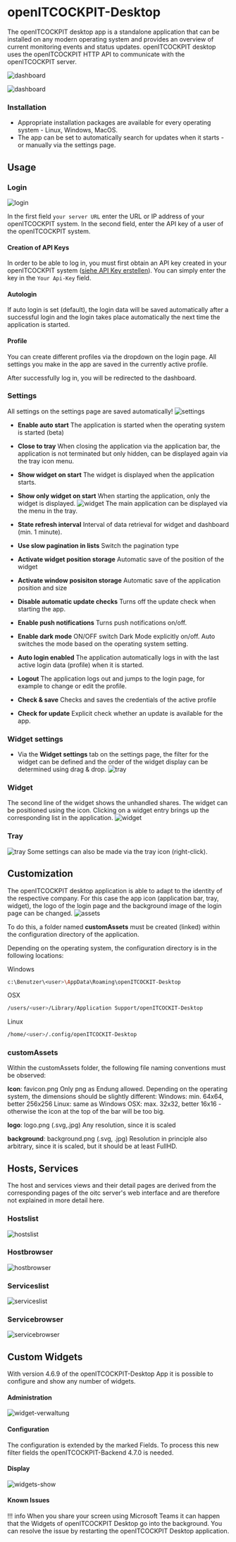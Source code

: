 # openITCOCKPIT-Desktop
The openITCOCKPIT desktop app is a standalone application that can be installed on any modern operating system and provides an overview of current monitoring events and status updates. openITCOCKPIT desktop uses the openITCOCKPIT HTTP API to communicate with the openITCOCKPIT server.

![dashboard](../images/oitc-desktop/desktop-ligt.png)

![dashboard](../images/oitc-desktop/desktop-dark.png)

### Installation
* Appropriate installation packages are available for every operating system - Linux, Windows, MacOS.
* The app can be set to automatically search for updates when it starts - or manually via the settings page.

## Usage

### Login

![login](../images/oitc-desktop/login.png)

In the first field `your server URL` enter the URL or IP address of your openITCOCKPIT system.
In the second field, enter the API key of a user of the openITCOCKPIT system.

#### Creation of API Keys
In order to be able to log in, you must first obtain an API key created in your openITCOCKPIT system ([siehe API Key erstellen](../../development/api/#api-keys)). You can simply enter the key in the `Your Api-Key` field.

#### Autologin
If auto login is set (default), the login data will be saved automatically after a successful login and the login takes place automatically the next time the application is started.

#### Profile
You can create different profiles via the dropdown on the login page.
All settings you make in the app are saved in the currently active profile.

After successfully log in, you will be redirected to the dashboard.

### Settings
All settings on the settings page are saved automatically!
![settings](../images/oitc-desktop/settings.png)

* **Enable auto start**
The application is started when the operating system is started (beta)

* **Close to tray**
When closing the application via the application bar, the application is not terminated but only hidden, can be displayed again via the tray icon menu.
* **Show widget on start**
The widget is displayed when the application starts.

* **Show only widget on start**
When starting the application, only the widget is displayed.
![widget](../images/oitc-desktop/widget.png)
The main application can be displayed via the menu in the tray.

* **State refresh interval**
Interval of data retrieval for widget and dashboard (min. 1 minute).

* **Use slow pagination in lists**
Switch the pagination type

* **Activate widget position storage**
Automatic save of the position of the widget

* **Activate window posisiton storage**
Automatic save of the application position and size

* **Disable automatic update checks**
Turns off the update check when starting the app.

* **Enable push notifications**
Turns push notifications on/off.

* **Enable dark mode**
ON/OFF switch Dark Mode explicitly on/off. Auto switches the mode based on the operating system setting.

* **Auto login enabled**
The application automatically logs in with the last active login data (profile) when it is started.

* **Logout**
The application logs out and jumps to the login page, for example to change or edit the profile.

* **Check & save**
Checks and saves the credentials of the active profile

* **Check for update**
Explicit check whether an update is available for the app.

### Widget settings
* Via the **Widget settings** tab on the settings page, the filter for the widget can be defined and the order of the widget display can be determined using drag & drop.
![tray](../images/oitc-desktop/widget-settings.png)

### Widget
The second line of the widget shows the unhandled shares.
The widget can be positioned using the icon.
Clicking on a widget entry brings up the corresponding list in the application.
  ![widget](../images/oitc-desktop/widget.png)

### Tray
![tray](../images/oitc-desktop/tray.png)
Some settings can also be made via the tray icon (right-click).

## Customization
The openITCOCKPIT desktop application is able to adapt to the identity of the respective company.
For this case the app icon (application bar, tray, widget), the logo of the login page and the background image of the login page can be changed.
![assets](../images/oitc-desktop/custom-assets.png)

To do this, a folder named **customAssets** must be created (linked) within the configuration directory of the application.

Depending on the operating system, the configuration directory is in the following locations:

Windows
```bash
c:\Benutzer\<user>\AppData\Roaming\openITCOCKIT-Desktop
```
OSX
```bash
/users/<user>/Library/Application Support/openITCOCKIT-Desktop
```
Linux
```bash
/home/<user>/.config/openITCOCKIT-Desktop
```

### customAssets
Within the customAssets folder, the following file naming conventions must be observed:

**Icon**: favicon.png
Only png as Endung allowed.
Depending on the operating system, the dimensions should be slightly different:
Windows: min. 64x64, better 256x256
Linux: same as  Windows
OSX: max. 32x32, better 16x16 - otherwise the icon at the top of the bar will be too big.

**logo**: logo.png (.svg,.jpg)
Any resolution, since it is scaled

**background**: background.png (.svg, .jpg)
Resolution in principle also arbitrary, since it is scaled, but it should be at least FullHD.

## Hosts, Services

The host and services views and their detail pages are derived from the corresponding pages of the oitc server's web interface and are therefore not explained in more detail here.
### Hostslist
![hostslist](../images/oitc-desktop/hostlist.png)
### Hostbrowser
![hostbrowser](../images/oitc-desktop/hostbrowser.png)
### Serviceslist
![serviceslist](../images/oitc-desktop/servicelist.png)
### Servicebrowser
![servicebrowser](../images/oitc-desktop/servicebrowser.png)

## Custom Widgets
With version 4.6.9 of the openITCOCKPIT-Desktop App it is possible to configure and show any number of widgets.
#### Administration
![widget-verwaltung](../images/oitc-desktop/widget-administration.png)
#### Configuration
The configuration is extended by the marked Fields. To process this new filter fields the  openITCOCKPIT-Backend 4.7.0 is needed.
#### Display
![widgets-show](../images/oitc-desktop/custom-widgets.png)

#### Known Issues

!!! info
    When you share your screen using Microsoft Teams it can happen that the Widgets of openITCOCKPIT Desktop go into the background.
    You can resolve the issue by restarting the openITCOCKPIT Desktop application.
